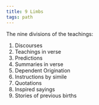 ```yaml
---
title: 9 Limbs
tags: path
---
```


The nine divisions of the teachings: 

1. Discourses 
2. Teachings in verse 
3. Predictions 
4. Summaries in verse 
5. Dependent Origination 
6. Instructions by simile 
7. Quotations 
8. Inspired sayings 
9. Stories of previous births